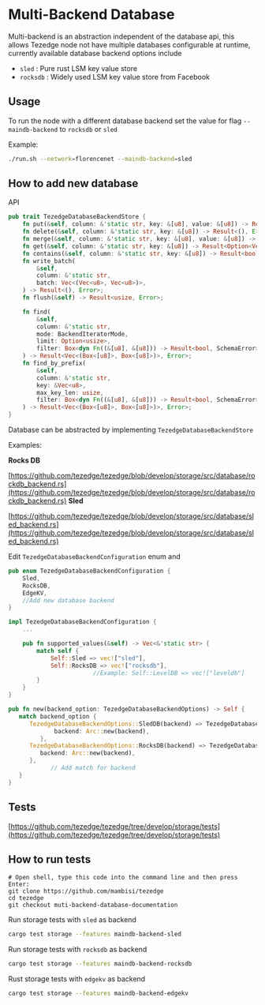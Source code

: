 # Multi-Backend Database

Multi-backend is an abstraction independent of the database api, this allows Tezedge node not have multiple databases configurable at runtime, currently available database backend options include

- `sled` : Pure rust LSM key value store
- `rocksdb` : Widely used LSM key value store from Facebook

## Usage

To run the node with a different database backend set the value for flag `--maindb-backend` to `rocksdb` or `sled`

Example:

```bash
./run.sh --network=florencenet --maindb-backend=sled
```

## How to add new database

API

```rust
pub trait TezedgeDatabaseBackendStore {
    fn put(&self, column: &'static str, key: &[u8], value: &[u8]) -> Result<(), Error>;
    fn delete(&self, column: &'static str, key: &[u8]) -> Result<(), Error>;
    fn merge(&self, column: &'static str, key: &[u8], value: &[u8]) -> Result<(), Error>;
    fn get(&self, column: &'static str, key: &[u8]) -> Result<Option<Vec<u8>>, Error>;
    fn contains(&self, column: &'static str, key: &[u8]) -> Result<bool, Error>;
    fn write_batch(
        &self,
        column: &'static str,
        batch: Vec<(Vec<u8>, Vec<u8>)>,
    ) -> Result<(), Error>;
    fn flush(&self) -> Result<usize, Error>;

    fn find(
        &self,
        column: &'static str,
        mode: BackendIteratorMode,
        limit: Option<usize>,
        filter: Box<dyn Fn((&[u8], &[u8])) -> Result<bool, SchemaError>>,
    ) -> Result<Vec<(Box<[u8]>, Box<[u8]>)>, Error>;
    fn find_by_prefix(
        &self,
        column: &'static str,
        key: &Vec<u8>,
        max_key_len: usize,
        filter: Box<dyn Fn((&[u8], &[u8])) -> Result<bool, SchemaError>>,
    ) -> Result<Vec<(Box<[u8]>, Box<[u8]>)>, Error>;
}
```

Database can be abstracted by implementing `TezedgeDatabaseBackendStore`

Examples:

**Rocks DB**

[https://github.com/tezedge/tezedge/blob/develop/storage/src/database/rockdb_backend.rs](https://github.com/tezedge/tezedge/blob/develop/storage/src/database/rockdb_backend.rs)
**Sled**

[https://github.com/tezedge/tezedge/blob/develop/storage/src/database/sled_backend.rs](https://github.com/tezedge/tezedge/blob/develop/storage/src/database/sled_backend.rs)

Edit `TezedgeDatabaseBackendConfiguration` enum and

```rust
pub enum TezedgeDatabaseBackendConfiguration {
    Sled,
    RocksDB,
    EdgeKV,
	//Add new database backend
}
```

```rust
impl TezedgeDatabaseBackendConfiguration {
    ...

    pub fn supported_values(&self) -> Vec<&'static str> {
        match self {
            Self::Sled => vec!["sled"],
            Self::RocksDB => vec!["rocksdb"],
						//Example: Self::LevelDB => vec!["leveldb"]
        }
    }
}
```

```rust
pub fn new(backend_option: TezedgeDatabaseBackendOptions) -> Self {
   match backend_option {
      TezedgeDatabaseBackendOptions::SledDB(backend) => TezedgeDatabase {
             backend: Arc::new(backend),
         },
      TezedgeDatabaseBackendOptions::RocksDB(backend) => TezedgeDatabase {
         backend: Arc::new(backend),
      },
			// Add match for backend
   }
}

```

## Tests

[https://github.com/tezedge/tezedge/tree/develop/storage/tests](https://github.com/tezedge/tezedge/tree/develop/storage/tests)

## How to run tests

```
# Open shell, type this code into the command line and then press Enter:
git clone https://github.com/mambisi/tezedge
cd tezedge
git checkout muti-backend-database-documentation
```

Run storage tests with `sled` as backend

```bash
cargo test storage --features maindb-backend-sled
```
Run storage tests with `rocksdb` as backend

```bash
cargo test storage --features maindb-backend-rocksdb
```

Rust storage tests with `edgekv` as backend

```bash
cargo test storage --features maindb-backend-edgekv
```